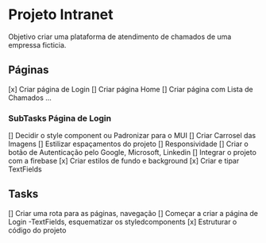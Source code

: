 # Projeto  Intranet

Objetivo criar uma plataforma de atendimento de chamados de uma empressa ficticia.

## Páginas
[x] Criar página de Login
[] Criar página Home
[] Criar página com  Lista de Chamados
...
### SubTasks Página de Login
[] Decidir o style component ou Padronizar para o MUI
[] Criar  Carrosel das Imagens
[] Estilizar espaçamentos do projeto
[] Responsividade
[] Criar o botão de Autenticação pelo Google, Microsoft, Linkedin
[] Integrar o projeto com a firebase
[x] Criar estilos de fundo  e background
[x] Criar e tipar TextFields

## Tasks
[] Criar uma rota para as páginas, navegação
[] Começar a criar a página de Login -TextFields, esquematizar os styledcomponents
[x] Estruturar o código do projeto
